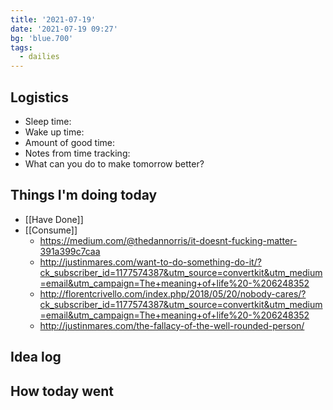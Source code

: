 ```yaml
---
title: '2021-07-19'
date: '2021-07-19 09:27'
bg: 'blue.700'
tags:
  - dailies
---
```


## Logistics
- Sleep time:
- Wake up time:
- Amount of good time:
- Notes from time tracking:
- What can you do to make tomorrow better?

## Things I'm doing today

- [[Have Done]]
- [[Consume]]
	- https://medium.com/@thedannorris/it-doesnt-fucking-matter-391a399c7caa
	- http://justinmares.com/want-to-do-something-do-it/?ck_subscriber_id=1177574387&utm_source=convertkit&utm_medium=email&utm_campaign=The+meaning+of+life%20-%206248352
	- http://florentcrivello.com/index.php/2018/05/20/nobody-cares/?ck_subscriber_id=1177574387&utm_source=convertkit&utm_medium=email&utm_campaign=The+meaning+of+life%20-%206248352
	- http://justinmares.com/the-fallacy-of-the-well-rounded-person/

## Idea log



## How today went